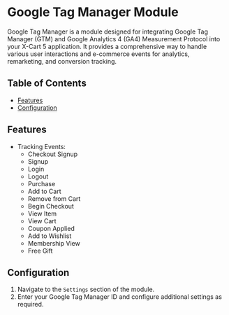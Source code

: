 # Google Tag Manager Module

Google Tag Manager is a module designed for integrating Google Tag Manager (GTM) and Google Analytics 4 (GA4) Measurement Protocol into your X-Cart 5 application. It provides a comprehensive way to handle various user interactions and e-commerce events for analytics, remarketing, and conversion tracking.

## Table of Contents

- [Features](#features)
- [Configuration](#configuration)

## Features

- Tracking Events: 
  - Checkout Signup
  - Signup
  - Login
  - Logout
  - Purchase
  - Add to Cart
  - Remove from Cart
  - Begin Checkout
  - View Item
  - View Cart
  - Coupon Applied
  - Add to Wishlist
  - Membership View
  - Free Gift


## Configuration

1. Navigate to the `Settings` section of the module.
2. Enter your Google Tag Manager ID and configure additional settings as required.
